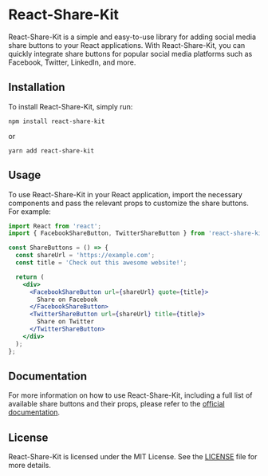 # React-Share-Kit

React-Share-Kit is a simple and easy-to-use library for adding social media share buttons to your React applications. With React-Share-Kit, you can quickly integrate share buttons for popular social media platforms such as Facebook, Twitter, LinkedIn, and more.

## Installation

To install React-Share-Kit, simply run:

```
npm install react-share-kit
```

or

```
yarn add react-share-kit
```

## Usage

To use React-Share-Kit in your React application, import the necessary components and pass the relevant props to customize the share buttons. For example:

```jsx
import React from 'react';
import { FacebookShareButton, TwitterShareButton } from 'react-share-kit';

const ShareButtons = () => {
  const shareUrl = 'https://example.com';
  const title = 'Check out this awesome website!';

  return (
    <div>
      <FacebookShareButton url={shareUrl} quote={title}>
        Share on Facebook
      </FacebookShareButton>
      <TwitterShareButton url={shareUrl} title={title}>
        Share on Twitter
      </TwitterShareButton>
    </div>
  );
};
```

## Documentation

For more information on how to use React-Share-Kit, including a full list of available share buttons and their props, please refer to the [official documentation](https://github.com/ayda-tech/react-share-kit).

## License

React-Share-Kit is licensed under the MIT License. See the [LICENSE](https://github.com/ayda-tech/react-share-kit/blob/main/LICENSE) file for more details.

